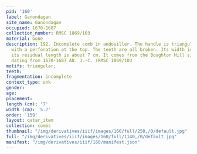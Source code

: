 ```yaml
---
pid: '160'
label: Ganondagan
site_name: Ganondagan
occupied: 1670-1687
collection_number: RMSC 1869/103
material: bone
description: 192. Incomplete comb in andouiller. The handle is triangular in shape
  with a perforation at the top. The teeth are all broken. Its width is 5.7 cm and
  its residual length is about 7 cm. It comes from the Boughton Hill site seneca site
  dating from 1670-1687 AD. J.-C. (RMSC 1869/103
motifs: triangular;
teeth:
fragmentation: incomplete
context_type: unk
gender:
age:
placement:
length (cm): '7'
width (cm): '5.7'
order: '159'
layout: qatar_item
collection: combs
thumbnail: "/img/derivatives/iiif/images/160/full/250,/0/default.jpg"
full: "/img/derivatives/iiif/images/160/full/1140,/0/default.jpg"
manifest: "/img/derivatives/iiif/160/manifest.json"
---
```

